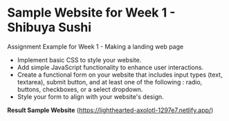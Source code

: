 # Sample Website for Week 1 - Shibuya Sushi

Assignment Example for Week 1 - Making a landing web page

- Implement basic CSS to style your website.
- Add simple JavaScript functionality to enhance user interactions.
- Create a functional form on your website that includes input types (text, textarea), submit button, and at least one of the following : radio, buttons, checkboxes, or a select dropdown.
- Style your form to align with your website's design.

**Result Sample Website** 
(https://lighthearted-axolotl-1297e7.netlify.app/)